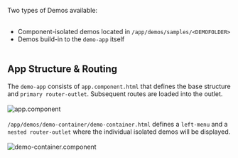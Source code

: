 Two types of Demos available:
<br/><br/>
- Component-isolated demos located in `/app/demos/samples/<DEMOFOLDER>`
- Demos build-in to the `demo-app` itself
<br/><br/>
## App Structure & Routing
The `demo-app` consists of `app.component.html` that defines the base structure and `primary router-outlet`. Subsequent routes are loaded into the outlet.
<br/><br/>
![app.component](assets/images/app.component.html.png)
<br/><br/>
`/app/demos/demo-container/demo-container.html` defines a `left-menu` and a `nested router-outlet` where the individual isolated demos will be displayed.
<br/><br/>
![demo-container.component](assets/images/demo-container.png)
